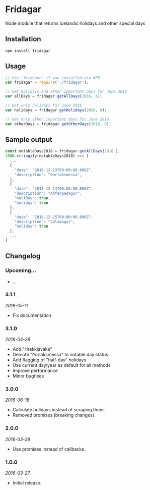 # Frídagar

Node module that returns Icelandic holidays and other special days

## Installation

```
npm install fridagar
```

## Usage

```javascript
// Use 'fridagar' if you installed via NPM
var fridagar = require('./fridagar');

// Get holidays and other important days for June 2016
var allDays = fridagar.getAllDays(2016, 6);

// Get only holidays for June 2016
var holidays = fridagar.getHolidays(2016, 6);

// Get only other important days for June 2016
var otherDays = fridagar.getOtherDays(2016, 6);
```

## Sample output

```javascript
const notableDays2018 = fridagar.getAllDays(2018 );
JSON.stringify(notableDays2018) === [
  ...
  {
    "date": "2018-12-23T00:00:00.000Z",
    "description": "Þorláksmessa",
  },
  {
    "date": "2018-12-24T00:00:00.000Z",
    "description": "Aðfangadagur",
    "halfDay": true,
    "holiday": true
  },
  {
    "date": "2018-12-25T00:00:00.000Z",
    "description": "Jóladagur",
    "holiday": true
  },
  ...
]
```



## Changelog

### Upcoming...
<!-- Add new items here -->
- …


### 3.1.1
_2018-05-11_
- Fix documentation


### 3.1.0
_2018-04-28_
- Add "Hrekkjavaka"
- Demote "Þorláksmessa" to notable day status
- Add flagging of "half-day" holidays
- Use current day/year as default for all methods
- Improve performance
- Minor bugfixes


### 3.0.0
_2016-06-18_
- Calculate holidays instead of scraping them.
- Removed promises (breaking changes).


### 2.0.0
_2016-03-28_
- Use promises instead of callbacks.


### 1.0.0
_2016-03-27_
- Initial release.
